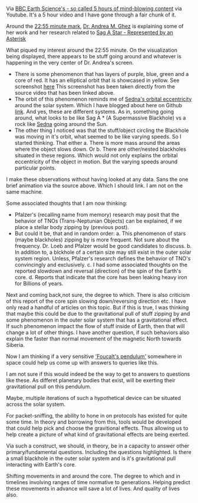 Via [BBC Earth Science's - so called 5 hours of mind-blowing content](https://www.youtube.com/watch?v=u6_wBEdQFf4) via Youtube. It's a 5 hour video and I have gone through a fair chunk of it.

Around the [22:55 minute mark](https://youtu.be/u6_wBEdQFf4?t=1350), [Dr. Andrea M. Ghez](https://en.wikipedia.org/wiki/Andrea_M._Ghez) is explaining some of her work and her research related to [Sag A Star - Represented by an Asterisk](https://en.wikipedia.org/wiki/Andrea_M._Ghez#Black_hole_at_the_Galactic_Center_(Sgr_A*))

What piqued my interest around the 22:55 minute. On the visualization being displayed, there appears to be stuff going around and whatever is happening in the very center of Dr. Andrea's screen. 
- There is some phenomenon that has layers of purple, blue, green and a core of red. It has an elliptical orbit that is showcased in yellow. See screenshot [here](https://github.com/stellardreams/stellardreams.github.io/blob/master/assets/images/12-13-2024-BBC-Five-Hours-Nested-Blackholes.PNG) This screenshot has been taken directly from the source video that has been linked above.
- The orbit of this phenomenon reminds me of [Sedna's orbital eccentricity](https://en.wikipedia.org/wiki/Sedna_(dwarf_planet)#Orbit_and_rotation) around the solar system. Which I have blogged about here on Github [link](https://stellardreams.github.io/Sedna's-orbital-eccentricity/). And yes, these are different systems. As in, something going around, what looks to be like Sag A * (A Supermassive Blackhole) vs a rock like [Sedna](https://lweb.cfa.harvard.edu/~kenyon/pf/sedna/vid1.html) going around the Sun.
- The other thing I noticed was that the stuff/object circling the Blackhole was moving in it's orbit, what seemed to be like varying speeds. So I started thinking. That either a. There is more mass around the areas where the object slows down. Or b. There are other/nested blackholes situated in these regions. Which would not only explains the orbital eccentricity of the object in motion. But the varying speeds around particular points.

I make these observations without having looked at any data. Sans the one brief animation via the source above. Which I should link. I am not on the same machine. 

Some associated thoughts that I am now thinking:
- Pfalzer's (recalling name from memory) research may posit that the behavior of TNOs (Trans-Neptunian Objects) can be explained, if we place a stellar body zipping by (previous post). 
- But could it be, that and in random order: a. This phenomenon of stars (maybe blackholes) zipping by is more frequent. Not sure about the frequency. Dr. Loeb  and Pfalzer would be good candidates to discuss. b. In addition to, a blckhole of a certain size may still exist in the outer solar system region. Unless, Pfalzer's research defines the behavior of TNO's convincingly and exclusively. c. I had some associated thoughts on the reported slowdown and reversal (direction) of the spin of the Earth's core. d. Reports that indicate that the core has been  leaking heavy iron for Billions of years.

Next and coming back,not sure, the degree to which. There is also criticism of this report of the core spin slowing down/reversing direction etc. I have only read a handful of articles on this topic. But if this is true, I was thinking that maybe this could be due to the gravitational pull of stuff zipping by and some phenomenon in the outer solar system that has a gravitational effect. If such phenomenon impact the flow of stuff inside of Earth, then that will change a lot of other things. I have another question, if such behaviors also explain the faster than normal movement of the magnetic North towards Siberia.

Now I am thinking if a very sensitive ['Foucalt's pendulum'](https://en.wikipedia.org/wiki/Foucault_pendulum) somewhere in space could help us come up with answers to queries like this. 

I am not sure if this would indeed be the way to get to answers to questions like these. As differet planetary bodies that exist, will be exerting their gravitational pull on this pendulum. 

Maybe, multiple iterations of such a hypothetical device can be situated across the solar system. 

For packet-sniffing, the ability to hone in on protocols has existed for quite some time. In theory and borrowing from this, tools would be developed that could help pick and choose the gravitional effects. Thus allowing us to help create a picture of what kind of gravitational effects are being exerted. 

Via such a construct, we should, in theory, be in a capacity to answer other primary/fundamental questions. Including the questions highlighted. Is there a small blackhole in the outer solar system and is it's gravitational pull interacting with Earth's core.

Shifting movements in and around the core. The degree to which and in timelines involving ranges of time normative to generations. Helping predict these movements in advance will save a lot of lives. And quality of lives also. 
